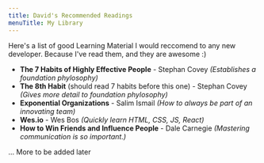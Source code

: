 ```yaml
---
title: David's Recommended Readings
menuTitle: My Library
---
```


Here's a list of good Learning Material I would reccomend to any new developer. Because I've read them, and they are awesome :)


* **The 7 Habits of Highly Effective People** - Stephan Covey 
*(Establishes a foundation phylosophy)*
* **The 8th Habit** (should read 7 habits before this one) - Stephan Covey
*(Gives more detail to foundation phylosophy)*
* **Exponential Organizations** - Salim Ismail
*(How to always be part of an innovating team)*
* **Wes.io** - Wes Bos
*(Quickly learn HTML, CSS, JS, React)*
* **How to Win Friends and Influence People** - Dale Carnegie
*(Mastering communication is so important.)*

... More to be added later